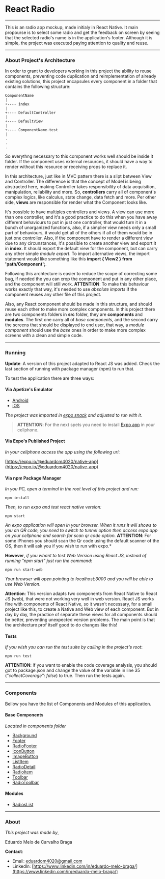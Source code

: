 # React Radio

----

This is an radio app mockup, made initialy in React Native. It main propourse is to select some radio and get the feedback on screen by seeing that the selected radio's name is in the application's footer. Although it is simple, the project was executed paying attention to quality and reuse.

----

### About Project's Architecture

In order to grant to developers working in this project the ability to reuse components, preventing code duplication and reimplementation of already existing solutions, this project encapsules every component in a folder that contains the following structure:

    ComponentName
    |
    +---- index
    |
    +---- DefaultController
    |
    +---- DefaultView
    |
    +---- ComponentName.test
    |
    .
    . 
    .

So everythng necessary to this component works well should be inside it folder. If the component uses external resources, it should have a way to render without this resource or receiving props to replace it.

In this architecture, just like in MVC pattern there is a slipt between View and Controller. The difference is that the concept of Model is being abstracted here, making Controller takes responsibility of data acquisition, manipulation, reliability and more. So, **controllers** carry all of component's complex logics, like calculus, state change, data fetch and more. Per other side, **views** are responsible for render what the Component looks like.

It's possible to have multiples controllers and views. A view can use more than one controller, and it's a good practice to do this when you have away different behaviours to put in just one controller, that would turn it in a bunch of unorganized functions, also, if a simplier view needs only a small part of behaviours, it would get all of the others if all of them would be in just one controller. Also, if the component have to render a different view due to any circunstances, it's possible to create another view and export it in **index**. It should export the default view for the component, but can carry any other simple *module export*. To import alternative views, the import statement would like something like this **import { View2 } from 'path/Component';**.

Following this archtecture is easier to reduce the scope of correcting some bug, if needed the you can crop the component and put in any other place, and the component will still work. **ATTENTION**: To make this behaviour works exactly that way, it's needed to use *absolute imports* if the component reuses any other file of this project.

Also, any React component should be made in this structure, and should reuse each other to make more complex components. In this project there are two components folders in **src** folder, they are **components** and **modules**. The first one carry all of *base components*, and the second carry the screens that should be displayed to end user, that way, a *module component* should use the *base* ones in order to make more complex screens with a clean and simple code.

----

### Running

**Update**: A version of this project adapted to React JS was added. Check the last section of running with package manager (npm) to run that.

To test the application there are three ways:

#### Via Apetize's Emulator

* [Android](https://appetize.io/embed/xc1w6f1krd589zhp22a0mgftyw?autoplay=true&debug=false&device=nexus5&deviceColor=black&embed=true&launchUrl=exp:%2F%2Fexpo.io%2F@snack%2FByhIGDytB%2Bdd13k18iu&orientation=portrait&screenOnly=false&xDocMsg=true&xdocMsg=true&params=%7B%22EXKernelLaunchUrlDefaultsKey%22:%22exp:%2F%2Fexpo.io%2F@snack%2FByhIGDytB%2Bdd13k18iu%22,%22EXKernelDisableNuxDefaultsKey%22:true%7D&scale=75&osVersion=8.1)
* [iOS](https://appetize.io/embed/8bnmakzrptf1hv9dq7v7bnteem?autoplay=true&debug=false&device=iphone6s&deviceColor=black&embed=true&orientation=portrait&screenOnly=false&xDocMsg=true&xdocMsg=true&params=%7B%22EXKernelLaunchUrlDefaultsKey%22:%22exp:%2F%2Fexpo.io%2F@snack%2FByhIGDytB%2Bdd13k18iu%22,%22EXKernelDisableNuxDefaultsKey%22:true%7D&scale=75&osVersion=11.4)

*The project was imported in [expo snack](https://snack.expo.io/ByhIGDytB) and adjusted to run with it.*

>**ATTENTION**: For the next spets you need to install [Expo app](https://expo.io/tools#client) in your cellphone.

#### Via Expo's Published Project

*In your cellphone access the app using the following url*:

[https://expo.io/@eduardom4020/native-app](https://expo.io/@eduardom4020/native-app)

#### Via npm Package Manager

*In you PC, open a terminal in the root level of this project and run:*

```
npm install
```

*Then, to run expo and test react native version:*

```
npm start
```

*An expo application will open in your browser. When it runs it will shows to you an QR code, you need to switch to tunnel option then access expo app on your cellphone and search for scan qr code option.* **ATTENTION**: For some iPhones you should scan the Qr code using the default scanner of the OS, then it will ask you if you wish to run with expo.*

**However**, *if you whant to test Web Version using React JS, instead of running "npm start" just run the command*:

```
npm run start-web
```

*Your browser will open pointing to localhost:3000 and you will be able to use Web Version*.

**Attention**: This version adapts two components from React Native to React JS (web), that were not working very well in web version. React JS works fine with components of React Native, so it wasn't necessary, for a small project like this, to create a Native and Web view of each component. But in day by day, the practice of separate these views for all components should be better, preventing unexpected version problems. The main point is that the architecture prof itself good to do changes like this!

#### Tests

*If you wish you can run the test suite by calling in the project's root*:

```
npm run test
```

**ATTENTION**: If you want to enable the code coverage analysis, you should got to package.json and change the value of the variable in line 35 (*"collectCoverage": false*) to true. Then run the tests again.

----

### Components

Bellow you have the list of Components and Modules of this application.

#### Base Components

*Located in components folder*

* [Background](./src/components/Background)
* [Footer](./src/components/Footer)
* [RadioFooter](./src/components/RadioFooter)
* [IconButton](./src/components/IconButton)
* [ImageButton](./src/components/ImageButton)
* [ListItem](./src/components/ListItem)
* [RadioDetail](./src/components/RadioDetail)
* [RadioItem](./src/components/RadioItem)
* [Toolbar](./src/components/Toolbar)
* [RadioToolbar](./src/components/RadioToolbar)

#### Modules

* [RadiosList](./src/modules/RadiosList)

----

### About

*This project was made by*,

Eduardo Melo de Carvalho Braga

**Contact**:

* Email: [eduardom4020@gmail.com](mailto:eduardom4020@gmail.com)
* LinkedIn: [https://www.linkedin.com/in/eduardo-melo-braga/](https://www.linkedin.com/in/eduardo-melo-braga/)
